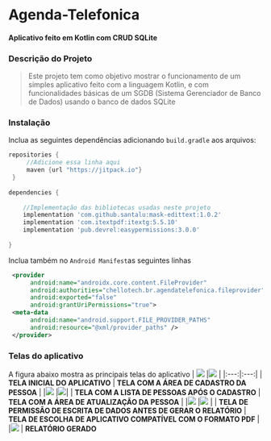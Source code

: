 # Agenda-Telefonica
#### Aplicativo feito em Kotlin com CRUD SQLite
### Descrição do Projeto
> Este projeto tem como objetivo mostrar o funcionamento de um simples aplicativo feito com a linguagem Kotlin, e com funcionalidades básicas de um SGDB (Sistema Gerenciador de Banco de Dados) usando o banco de dados SQLite

### Instalação
Inclua as seguintes dependências adicionando `build.gradle` aos arquivos:

```groovy
repositories {
     //Adicione essa linha aqui
     maven {url "https://jitpack.io"}
 }
 
dependencies {
    
    //Implementação das bibliotecas usadas neste projeto
    implementation 'com.github.santalu:mask-edittext:1.0.2'
    implementation 'com.itextpdf:itextg:5.5.10'
    implementation 'pub.devrel:easypermissions:3.0.0'
   
}
```
Inclua também no `Android Manifest`as seguintes linhas
```xml
 <provider
      android:name="androidx.core.content.FileProvider"
      android:authorities="chellotech.br.agendatelefonica.fileprovider"
      android:exported="false"
      android:grantUriPermissions="true">
 <meta-data
      android:name="android.support.FILE_PROVIDER_PATHS"
      android:resource="@xml/provider_paths" />
 </provider>
```
### Telas do aplicativo 
A figura abaixo mostra as principais telas do aplicativo
| ![](/app/src/main/java/chellotech/br/agendatelefonica/screenshots/agenda_vazia.png)  |![](/app/src/main/java/chellotech/br/agendatelefonica/screenshots/cadastro_pessoas.png) |
|:---:|:---:|
| **TELA INICIAL DO APLICATIVO** | **TELA COM A ÁREA DE CADASTRO DA PESSOA**  |
|![](/app/src/main/java/chellotech/br/agendatelefonica/screenshots/listar_pessoas.png) |![](/app/src/main/java/chellotech/br/agendatelefonica/screenshots/atualizar_pessoas.png)|
| **TELA COM A LISTA DE PESSOAS APÓS O CADASTRO**  |  **TELA COM A ÁREA DE ATUALIZAÇÃO DA PESSOA** |
|![](/app/src/main/java/chellotech/br/agendatelefonica/screenshots/permissao2.png) |![](/app/src/main/java/chellotech/br/agendatelefonica/screenshots/intent_pdf.png)  |
| **TELA DE PERMISSÃO DE ESCRITA DE DADOS ANTES DE GERAR O RELATÓRIO**  |  **TELA DE ESCOLHA DE APLICATIVO COMPATÍVEL COM O FORMATO PDF** |
|![](/app/src/main/java/chellotech/br/agendatelefonica/screenshots/relatorio_pessoas.png) 
| **RELATÓRIO GERADO**  



